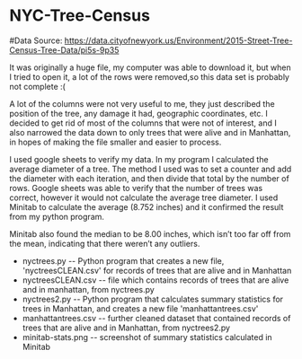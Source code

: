 # NYC-Tree-Census

#Data Source: https://data.cityofnewyork.us/Environment/2015-Street-Tree-Census-Tree-Data/pi5s-9p35

It was originally a huge file, my computer was able to download it, but when I tried to open it, a lot of the rows were removed,so this data set is probably not complete :(

A lot of the columns were not very useful to me, they just described the position of the tree, any damage it had, geographic coordinates, etc.
I decided to get rid of most of the columns that were not of interest, and I also narrowed the data down to only trees that were alive and in Manhattan, in hopes of making the file smaller and easier to process.


I used google sheets to verify my data. In my program I calculated the average diameter of a tree.
The method I used was to set a counter and add the diameter with each iteration, and then divide that total by the number of rows.
Google sheets was able to verify that the number of trees was correct, however it would not calculate the average tree diameter. I used Minitab to calculate the average (8.752 inches) and it confirmed the result from my python program.

Minitab also found the median to be 8.00 inches, which isn’t too far off from the mean, indicating that there weren’t any outliers.


* nyctrees.py           -- Python program that creates a new file, 'nyctreesCLEAN.csv' for records of trees that are alive and in Manhattan
* nyctreesCLEAN.csv     -- file which contains records of trees that are alive and in manhattan, from nyctrees.py
* nyctrees2.py          -- Python program that calculates summary statistics for trees in Manhattan, and creates a new file 'manhattantrees.csv'
* manhattantrees.csv    -- further cleaned dataset that contained records of trees that are alive and in Manhattan, from nyctrees2.py
* minitab-stats.png     -- screenshot of summary statistics calculated in Minitab

